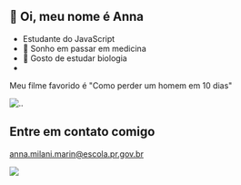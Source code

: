 ## 👋 Oi, meu nome é Anna ##
- Estudante do JavaScript
- 🩵 Sonho em passar em medicina
- 📘 Gosto de estudar biologia
- 
Meu filme favorido é "Como perder um homem em 10 dias"

![.](https://tenor.com/pt-BR/view/you-let-it-die-kate-hudson-plant-angry-gif-12143376).

## Entre em contato comigo ##
anna.milani.marin@escola.pr.gov.br


![](https://tenor.com/pt-BR/view/movies-excited-yes-win-winning-gif-14851522)
